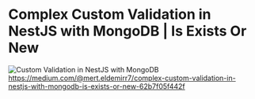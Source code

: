 # Complex Custom Validation in NestJS with MongoDB | Is Exists Or New
![Custom Validation in NestJS with MongoDB](https://github.com/user-attachments/assets/fc9d3984-9606-4a36-8952-7127908a4b84)
https://medium.com/@mert.eldemirr7/complex-custom-validation-in-nestjs-with-mongodb-is-exists-or-new-62b7f05f442f
